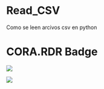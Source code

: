 # Read_CSV
Como se leen arcivos csv en python
# CORA.RDR Badge


<a href="https://dataverse.csuc.cat/dataset.xhtml?persistentId=doi:10.34810/data416"><img src="https://img.shields.io/badge/CORA.RDR-doi:10.34810/data416-blue"></a>


<a href="https://dataverse.csuc.cat/dataset.xhtml?persistentId=doi:10.34810/data271"><img src="https://img.shields.io/badge/DATAVERSE-doi:10.34810/data271-blue"></a>









